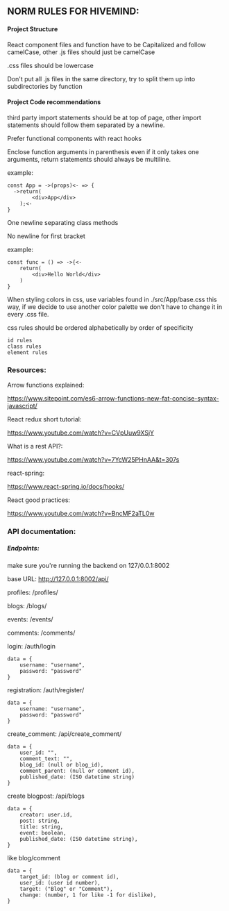 <h2>NORM RULES FOR HIVEMIND:</h2>

<h4>Project Structure</h4>

React component files and function have to be Capitalized and follow camelCase, other .js files should just be camelCase

.css files should be lowercase

Don't put all .js files in the same directory, try to split 
them up into subdirectories by function

<h4>Project Code recommendations</h4>

third party import statements should be at top of page, other
import statements should follow them separated by a newline.

Prefer functional components with react hooks

Enclose function arguments in parenthesis even  if it only takes
one arguments, return statements should always be
multiline.

example:

    const App = ->(props)<- => {
      ->return(
            <div>App</div>
        );<-
    }
    
One newline separating class methods

No newline for first bracket

example:

    const func = () => ->{<-
        return(
            <div>Hello World</div>
        )
    }



When styling colors in css, use variables found in ./src/App/base.css
this way, if we decide to use another color palette we don't have to change it in every
.css file.

css rules should be ordered alphabetically
by order of specificity

    
    id rules
    class rules
    element rules

<h3>Resources:</h3>

Arrow functions explained:

https://www.sitepoint.com/es6-arrow-functions-new-fat-concise-syntax-javascript/

React redux short tutorial:

https://www.youtube.com/watch?v=CVpUuw9XSjY

What is a rest API?:

https://www.youtube.com/watch?v=7YcW25PHnAA&t=307s

react-spring:

https://www.react-spring.io/docs/hooks/

React good practices:

https://www.youtube.com/watch?v=BncMF2aTL0w

<h3>API documentation:</h3>

<h5>Endpoints:</h5>

make sure you're running the backend on 127/0.0.1:8002

base URL: http://127.0.0.1:8002/api/

profiles: /profiles/

blogs: /blogs/

events: /events/

comments: /comments/

login: /auth/login

    data = {
        username: "username", 
        password: "password"
    }

registration: /auth/register/

    data = {
        username: "username", 
        password: "password"
    }

create_comment: /api/create_comment/
    
    data = {
        user_id: "", 
        comment_text: "",
        blog_id: (null or blog_id), 
        comment_parent: (null or comment id), 
        published_date: (ISO datetime string)
    }

create blogpost: /api/blogs

    data = {
        creator: user.id,
        post: string,
        title: string,
        event: boolean,
        published_date: (ISO datetime string),
    }

like blog/comment

    data = {
        target_id: (blog or comment id),
        user_id: (user id number),
        target: ("Blog" or "Comment"),
        change: (number, 1 for like -1 for dislike),
    }
    

